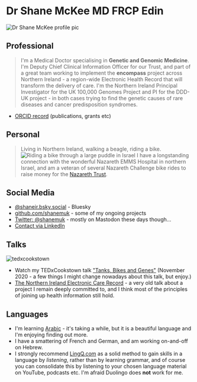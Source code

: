 # Dr Shane McKee MD FRCP Edin
![Dr Shane McKee profile pic](https://github.com/user-attachments/assets/be646cd1-e6bc-4f73-8df6-7477e7037956)

## Professional
> I'm a Medical Doctor specialising in **Genetic and Genomic Medicine**. I'm Deputy Chief Clinical Information Officer for our Trust, and part of a great team working to implement the **encompass** project across Northern Ireland - a region-wide Electronic Health Record that will transform the delivery of care.
> I'm the Northern Ireland Principal Investigator for the UK 100,000 Genomes Project and PI for the DDD-UK project - in both cases trying to find the genetic causes of rare diseases and cancer predisposition syndromes.
* [ORCID record](https://orcid.org/0000-0002-1772-0106) (publications, grants etc)

## Personal
> Living in Northern Ireland, walking a beagle, riding a bike.
![Riding a bike through a large puddle in Israel](https://user-images.githubusercontent.com/23620458/201495075-f25cc1b7-fc0b-4232-815b-da8760493f9a.jpg)
> I have a longstanding connection with the wonderful Nazareth EMMS Hospital in northern Israel, and am a veteran of several Nazareth Challenge bike rides to raise money for the [Nazareth Trust](https://www.nazarethtrust.org/nazareth-challenge/).

## Social Media
* [@shaneir.bsky.social](https://bsky.app/profile/shaneir.bsky.social) - Bluesky
* [github.com/shanemuk](https://github.com/shanemuk) - some of my ongoing projects
* [Twitter: @shanemuk](https://twitter.com/shanemuk) - mostly on Mastodon these days though...
* [Contact via LinkedIn](https://www.linkedin.com/in/shane-mckee-21976933/)

## Talks
![tedxcookstown](https://github.com/user-attachments/assets/a96e62c4-be71-4aa7-8a76-f2b6b1c18bce)
* Watch my TEDxCookstown talk ["Tanks, Bikes and Genes"](https://www.ted.com/talks/dr_shane_mckee_tanks_bikes_genes) (November 2020 - a few things I might change nowadays about this talk, but enjoy.)
* [The Northern Ireland Electronic Care Record](https://www.youtube.com/watch?v=WmQauD2jBkU) - a very old talk about a project I remain deeply committed to, and I think most of the principles of joining up health information still hold.

## Languages
* I'm learning [Arabic](https://github.com/shanemuk/shanemuk.github.io/blob/main/arabic.md) - it's taking a while, but it is a beautiful language and I'm enjoying finding out more.
* I have a smattering of French and German, and am working on-and-off on Hebrew.
* I strongly recommend [LingQ.com](https://lingq.com) as a solid method to gain skills in a language by *listening*, rather than by learning grammar, and of course you can consolidate this by listening to your chosen language material on YouTube, podcasts etc. I'm afraid Duolingo does **not** work for me.

